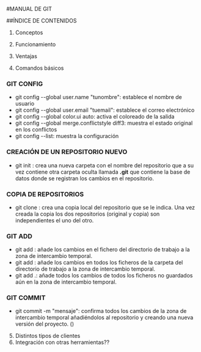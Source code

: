 #MANUAL DE GIT

##ÍNDICE DE CONTENIDOS

1. Conceptos
2. Funcionamiento
3. Ventajas

4. Comandos básicos

### GIT CONFIG

- git config --global user.name "tunombre": establece el nombre de usuario
- git config --global user.email "tuemail": establece el correo electrónico
- git config --global color.ui auto: activa el coloreado de la salida
- git config --global merge.conflictstyle diff3: muestra el estado original en los conflictos
- git config --list: muestra la configuración

### CREACIÓN DE UN REPOSITORIO NUEVO

- git init <nombre-repositorio>: crea una nueva carpeta con el nombre del repositorio que a su vez contiene otra carpeta oculta llamada **.git** que contiene la base de datos donde se registran los cambios en el repositorio.

### COPIA DE REPOSITORIOS

- git clone <url-repositorio>: crea una copia local del repositorio que se le indica. Una vez creada la copia los dos repositorios (original y copia) son independientes el uno del otro.

### GIT ADD

- git add <fichero>: añade los cambios en el fichero del directorio de trabajo a la zona de intercambio temporal.
- git add <carpeta>: añade los cambios en todos los ficheros de la carpeta del directorio de trabajo a la zona de intercambio temporal.
- git add .: añade todos los cambios de todos los ficheros no guardados aún en la zona de intercambio temporal.

### GIT COMMIT

- git commit -m "mensaje": confirma todos los cambios de la zona de intercambio temporal añadiéndolos al repositorio y creando una nueva versión del proyecto. ()

5. Distintos tipos de clientes
6. Integración con otras herramientas??
